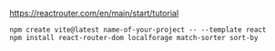 https://reactrouter.com/en/main/start/tutorial

    npm create vite@latest name-of-your-project -- --template react
    npm install react-router-dom localforage match-sorter sort-by